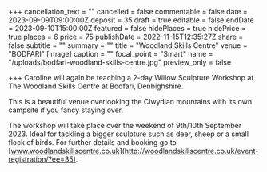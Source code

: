 +++
cancellation_text = ""
cancelled = false
commentable = false
date = 2023-09-09T09:00:00Z
deposit = 35
draft = true
editable = false
endDate = 2023-09-10T15:00:00Z
featured = false
hidePlaces = true
hidePrice = true
places = 6
price = 75
publishDate = 2022-11-15T12:35:27Z
share = false
subtitle = ""
summary = ""
title = "Woodland Skills Centre"
venue = "BODFARI"
[image]
caption = ""
focal_point = "Smart"
name = "/uploads/bodfari-woodland-skills-centre.jpg"
preview_only = false

+++
Caroline will again be teaching a 2-day Willow Sculpture Workshop at The Woodland Skills Centre at Bodfari, Denbighshire.

This is a beautiful venue overlooking the Clwydian mountains with its own campsite if you fancy staying over.

The workshop will take place over the weekend of 9th/10th September 2023. Ideal for tackling a bigger sculpture such as deer, sheep or a small flock of birds. For further details and booking go to [www.woodlandskillscentre.co.uk](http://woodlandskillscentre.co.uk/event-registration/?ee=35).
